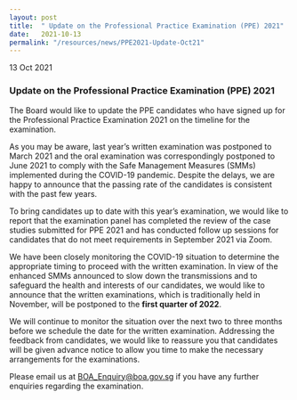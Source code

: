 ```yaml
---
layout: post
title:  " Update on the Professional Practice Examination (PPE) 2021"
date:   2021-10-13
permalink: "/resources/news/PPE2021-Update-Oct21"
---
```

13 Oct 2021

### **Update on the Professional Practice Examination (PPE) 2021**

The Board would like to update the PPE candidates who have signed up for the Professional Practice Examination 2021 on the timeline for the examination. 

As you may be aware, last year’s written examination was postponed to March 2021 and the oral examination was correspondingly postponed to June 2021 to comply with the Safe Management Measures (SMMs) implemented during the COVID-19 pandemic.  Despite the delays, we are happy to announce that the passing rate of the candidates is consistent with the past few years. 

To bring candidates up to date with this year’s examination, we would like to report that the examination panel has completed the review of the case studies submitted for PPE 2021 and has conducted follow up sessions for candidates that do not meet requirements in September 2021 via Zoom. 

We have been closely monitoring the COVID-19 situation to determine the appropriate timing to proceed with the written examination. In view of the enhanced SMMs announced to slow down the transmissions and to safeguard the health and interests of our candidates, we would like to announce that the written examinations, which is traditionally held in November, will be postponed to the **first quarter of 2022**. 

We will continue to monitor the situation over the next two to three months before we schedule the date for the written examination. Addressing the feedback from candidates, we would like to reassure you that candidates will be given advance notice to allow you time to make the necessary arrangements for the examinations. 

Please email us at BOA_Enquiry@boa.gov.sg if you have any further enquiries regarding the examination. 
